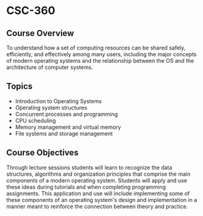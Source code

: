 # CSC-360
## Course Overview
To understand how a set of computing resources can be shared safely, efficiently, and effectively among many users, including the major concepts of modern operating systems and the relationship between the OS and the architecture of computer systems.
## Topics
* Introduction to Operating Systems
* Operating system structures
* Concurrent processes and programming
* CPU scheduling
* Memory management and virtual memory
* File systems and storage management
## Course Objectives
Through lecture sessions students will learn to recognize the data structures, algorithms and organization principles that comprise the main components of a modern operating system. Students will apply and use these ideas during tutorials and when completing programming assignments. This application and use will include implementing some of these components of an operating system's design and implementation in a manner meant to reinforce the connection between theory and practice.
